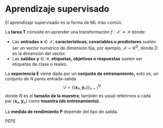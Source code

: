 # Aprendizaje supervisado

El aprendizaje supervisado es la forma de ML más común.

La **tarea T** consiste en aprender una transformación $f:\mathcal{X}\to\mathcal{Y}$ donde:
* Las **entradas** $\boldsymbol{x}\in\mathcal{X}$, **características, covariables o predictores** suelen ser un vector numérico de dimensión fija; por ejemplo, $\mathcal{X}=\mathbb{R}^D$, donde $D$ es la dimensión del vector.
* Las **salidas** $\boldsymbol{y}\in\mathcal{Y}$, **etiquetas, objetivos o respuestas** suelen ser etiquetas de clase o reales.

La **experiencia E** viene dada por un **conjunto de entrenamiento,** esto es, un conjunto de $N$ pares entrada-salida
$$\mathcal{D}=\{(\boldsymbol{x}_n,\boldsymbol{y}_n)\}_{n=1}^N$$
donde $N$ es el **tamaño de la muestra**; también es usual referirnos a cada par $(\boldsymbol{x}_n,\boldsymbol{y}_n)$ como **muestra (de entrenamiento).**

La **medida de rendimiento P** depende del tipo de salida.

PEPE




